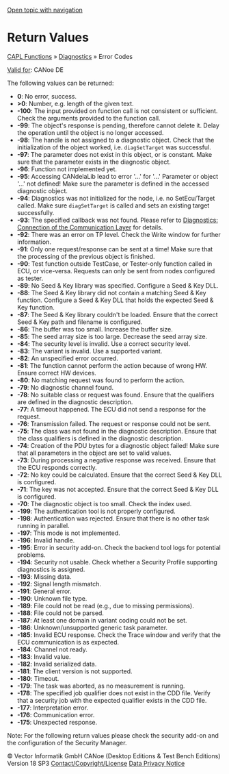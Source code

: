 [Open topic with navigation](../../../../CANoeDEFamily.htm#Topics/CAPLFunctions/Diagnostics/CAPLfunctionsDiagnosticsErrorCode.md)

# Return Values

[CAPL Functions](../CAPLfunctions.md) » [Diagnostics](CAPLfunctionsDiagnosticsOverview.md) » Error Codes

[Valid for](../../Shared/FeatureAvailability.md): CANoe DE

The following values can be returned:

- **0**: No error, success.
- **>0**: Number, e.g. length of the given text.
- **-100**: The input provided on function call is not consistent or sufficient. Check the arguments provided to the function call.
- **-99**: The object's response is pending, therefore cannot delete it. Delay the operation until the object is no longer accessed.
- **-98**: The handle is not assigned to a diagnostic object. Check that the initialization of the object worked, i.e. `diagSetTarget` was successful.
- **-97**: The parameter does not exist in this object, or is constant. Make sure that the parameter exists in the diagnostic object.
- **-96**: Function not implemented yet.
- **-95**: Accessing CANdelaLib lead to error '...' for '...' Parameter or object '...' not defined! Make sure the parameter is defined in the accessed diagnostic object.
- **-94**: Diagnostics was not initialized for the node, i.e. no SetEcu/Target called. Make sure `diagSetTarget` is called and sets an existing target successfully.
- **-93**: The specified callback was not found. Please refer to [Diagnostics: Connection of the Communication Layer](CAPLfunctionsDiagnosticsConnectionCommunicationLayer.md) for details.
- **-92**: There was an error on TP level. Check the Write window for further information.
- **-91**: Only one request/response can be sent at a time! Make sure that the processing of the previous object is finished.
- **-90**: Test function outside TestCase, or Tester-only function called in ECU, or vice-versa. Requests can only be sent from nodes configured as tester.
- **-89**: No Seed & Key library was specified. Configure a Seed & Key DLL.
- **-88**: The Seed & Key library did not contain a matching Seed & Key function. Configure a Seed & Key DLL that holds the expected Seed & Key function.
- **-87**: The Seed & Key library couldn't be loaded. Ensure that the correct Seed & Key path and filename is configured.
- **-86**: The buffer was too small. Increase the buffer size.
- **-85**: The seed array size is too large. Decrease the seed array size.
- **-84**: The security level is invalid. Use a correct security level.
- **-83**: The variant is invalid. Use a supported variant.
- **-82**: An unspecified error occurred.
- **-81**: The function cannot perform the action because of wrong HW. Ensure correct HW devices.
- **-80**: No matching request was found to perform the action.
- **-79**: No diagnostic channel found.
- **-78**: No suitable class or request was found. Ensure that the qualifiers are defined in the diagnostic description.
- **-77**: A timeout happened. The ECU did not send a response for the request.
- **-76**: Transmission failed. The request or response could not be sent.
- **-75**: The class was not found in the diagnostic description. Ensure that the class qualifiers is defined in the diagnostic description.
- **-74**: Creation of the PDU bytes for a diagnostic object failed! Make sure that all parameters in the object are set to valid values.
- **-73**: During processing a negative response was received. Ensure that the ECU responds correctly.
- **-72**: No key could be calculated. Ensure that the correct Seed & Key DLL is configured.
- **-71**: The key was not accepted. Ensure that the correct Seed & Key DLL is configured.
- **-70**: The diagnostic object is too small. Check the index used.
- **-199**: The authentication tool is not properly configured.
- **-198**: Authentication was rejected. Ensure that there is no other task running in parallel.
- **-197**: This mode is not implemented.
- **-196**: Invalid handle.
- **-195**: Error in security add-on. Check the backend tool logs for potential problems.
- **-194**: Security not usable. Check whether a Security Profile supporting diagnostics is assigned.
- **-193**: Missing data.
- **-192**: Signal length mismatch.
- **-191**: General error.
- **-190**: Unknown file type.
- **-189**: File could not be read (e.g., due to missing permissions).
- **-188**: File could not be parsed.
- **-187**: At least one domain in variant coding could not be set.
- **-186**: Unknown/unsupported generic task parameter.
- **-185**: Invalid ECU response. Check the Trace window and verify that the ECU communication is as expected.
- **-184**: Channel not ready.
- **-183**: Invalid value.
- **-182**: Invalid serialized data.
- **-181**: The client version is not supported.
- **-180**: Timeout.
- **-179**: The task was aborted, as no measurement is running.
- **-178**: The specified job qualifier does not exist in the CDD file. Verify that a security job with the expected qualifier exists in the CDD file.
- **-177**: Interpretation error.
- **-176**: Communication error.
- **-175**: Unexpected response.

Note: For the following return values please check the security add-on and the configuration of the Security Manager.

© Vector Informatik GmbH
CANoe (Desktop Editions & Test Bench Editions) Version 18 SP3
[Contact/Copyright/License](../../Shared/ContactCopyrightLicense.md)
[Data Privacy Notice](https://www.vector.com/int/en/company/get-info/privacy-policy/)